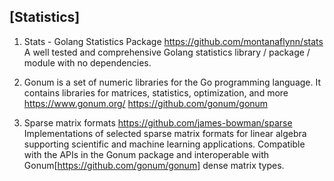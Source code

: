 ## [Statistics]

1. Stats - Golang Statistics Package
https://github.com/montanaflynn/stats
A well tested and comprehensive Golang statistics library / package / module with no dependencies.

2. Gonum is a set of numeric libraries for the Go programming language. It contains libraries for matrices, statistics, optimization, and more https://www.gonum.org/
https://github.com/gonum/gonum

3. Sparse matrix formats
https://github.com/james-bowman/sparse
Implementations of selected sparse matrix formats for linear algebra supporting scientific and machine learning applications. Compatible with the APIs in the Gonum package and interoperable with Gonum[https://github.com/gonum/gonum] dense matrix types.

